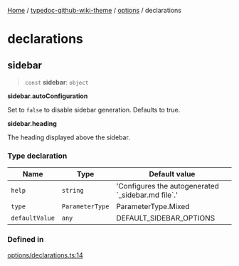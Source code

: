 [Home](../../../../README.md) / [typedoc-github-wiki-theme](../../../README.md) / [options](../../README.md) / declarations

# declarations

## sidebar

> `const` **sidebar**: `object`

**sidebar.autoConfiguration**

Set to `false` to disable sidebar generation. Defaults to true.

**sidebar.heading**

The heading displayed above the sidebar.

### Type declaration

| Name           | Type            | Default value                                         |
| -------------- | --------------- | ----------------------------------------------------- |
| `help`         | `string`        | 'Configures the autogenerated \`\_sidebar.md file\`.' |
| `type`         | `ParameterType` | ParameterType.Mixed                                   |
| `defaultValue` | `any`           | DEFAULT\_SIDEBAR\_OPTIONS                             |

### Defined in

[options/declarations.ts:14](https://github.com/typedoc2md/typedoc-plugin-markdown/blob/7934b23566f374f44fe6de5fd9240ab185bf799f/packages/typedoc-github-wiki-theme/src/options/declarations.ts#L14)
